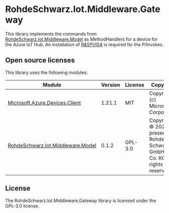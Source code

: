 # RohdeSchwarz.Iot.Middleware.Gateway

This library implements the commands from [RohdeSchwarz.Iot.Middleware.Model](https://www.nuget.org/packages/RohdeSchwarz.Iot.Middleware.Model) as MethodHandlers for a device for the Azure IoT Hub. An installation of [R&S®VISA](https://www.rohde-schwarz.com/rsvisa) is required for the P/Invokes.

## Open source licenses

This library uses the following modules:

| Module | Version | License | Copyright |
| ------ | ------- | ------- | --------- |
| [Microsoft.Azure.Devices.Client](https://www.nuget.org/packages/Microsoft.Azure.Devices.Client) | 1.21.1 | MIT | Copyright (c) Microsoft Corporation |
| [RohdeSchwarz.Iot.Middleware.Model](https://www.nuget.org/packages/RohdeSchwarz.Iot.Middleware.Model) | 0.1.2 | GPL-3.0 | Copyright © 2020-present Rohde &amp; Schwarz GmbH &amp; Co. KG. All rights reserved. |

## License

The RohdeSchwarz.Iot.Middleware.Gateway library is licensed under the GPL-3.0 license.